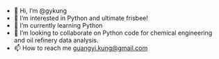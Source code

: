 - 👋 Hi, I’m @gykung
- 👀 I’m interested in Python and ultimate frisbee!
- 🌱 I’m currently learning Python
- 💞️ I’m looking to collaborate on Python code for chemical engineering and oil refinery data analysis.
- 📫 How to reach me guangyi.kung@gmail.com

<!---
gykung/gykung is a ✨ special ✨ repository because its `README.md` (this file) appears on your GitHub profile.
You can click the Preview link to take a look at your changes.
--->
